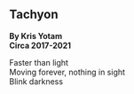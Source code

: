 ## Tachyon
**By Kris Yotam**  
**Circa 2017-2021**  

Faster than light  
Moving forever, nothing in sight  
Blink darkness
